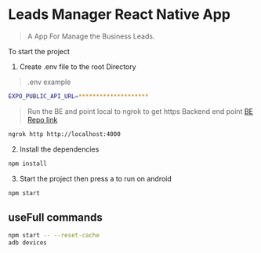 # Leads Manager React Native App
>A App For Manage the Business Leads.


To start the project
1. Create .env file to the root Directory
>.env example

```bash
EXPO_PUBLIC_API_URL=********************
```
>Run the BE and point local to ngrok to get https Backend end point
[BE Repo link](https://github.com/dhananjaysr26/leads-manager)

```bash
ngrok http http://localhost:4000
```

2. Install the dependencies
```bash
npm install
```
3. Start the project then press a to run on android
```bash
npm start
```
## useFull commands
```bash
npm start -- --reset-cache
adb devices
```
